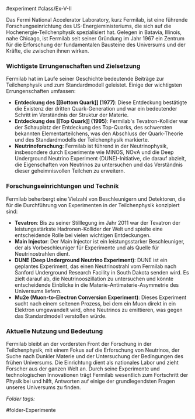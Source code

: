 #experiment #class/Ex-V-II 

Das Fermi National Accelerator Laboratory, kurz Fermilab, ist eine führende Forschungseinrichtung des US-Energieministeriums, die sich auf die Hochenergie-Teilchenphysik spezialisiert hat. Gelegen in Batavia, Illinois, nahe Chicago, ist Fermilab seit seiner Gründung im Jahr 1967 ein Zentrum für die Erforschung der fundamentalen Bausteine des Universums und der Kräfte, die zwischen ihnen wirken.

### Wichtigste Errungenschaften und Zielsetzung

Fermilab hat im Laufe seiner Geschichte bedeutende Beiträge zur Teilchenphysik und zum Standardmodell geleistet. Einige der wichtigsten Errungenschaften umfassen:

- **Entdeckung des [[Bottom Quark]] (1977)**: Diese Entdeckung bestätigte die Existenz der dritten Quark-Generation und war ein bedeutender Schritt im Verständnis der Struktur der Materie.
- **Entdeckung des [[Top Quark]] (1995)**: Fermilab's Tevatron-Kollider war der Schauplatz der Entdeckung des Top-Quarks, des schwersten bekannten Elementarteilchens, was den Abschluss der Quark-Theorie und des Standardmodells der Teilchenphysik markierte.
- **Neutrinoforschung**: Fermilab ist führend in der Neutrinophysik, insbesondere durch Experimente wie MINOS, NOνA und die Deep Underground Neutrino Experiment (DUNE)-Initiative, die darauf abzielt, die Eigenschaften von Neutrinos zu untersuchen und das Verständnis dieser geheimnisvollen Teilchen zu erweitern.

### Forschungseinrichtungen und Technik

Fermilab beherbergt eine Vielzahl von Beschleunigern und Detektoren, die für die Durchführung von Experimenten in der Teilchenphysik konzipiert sind:

- **Tevatron**: Bis zu seiner Stilllegung im Jahr 2011 war der Tevatron der leistungsstärkste Hadronen-Kollider der Welt und spielte eine entscheidende Rolle bei vielen wichtigen Entdeckungen.
- **Main Injector**: Der Main Injector ist ein leistungsstarker Beschleuniger, der als Vorbeschleuniger für Experimente und als Quelle für Neutrinostrahlen dient.
- **DUNE (Deep Underground Neutrino Experiment)**: DUNE ist ein geplantes Experiment, das einen Neutrinostrahl vom Fermilab nach Sanford Underground Research Facility in South Dakota senden wird. Es zielt darauf ab, die Neutrinooszillation zu untersuchen und könnte entscheidende Einblicke in die Materie-Antimaterie-Asymmetrie des Universums liefern.
- **Mu2e (Muon-to-Electron Conversion Experiment)**: Dieses Experiment sucht nach einem seltenen Prozess, bei dem ein Muon direkt in ein Elektron umgewandelt wird, ohne Neutrinos zu emittieren, was gegen das Standardmodell verstoßen würde.

### Aktuelle Nutzung und Bedeutung

Fermilab bleibt an der vordersten Front der Forschung in der Teilchenphysik, mit einem Fokus auf die Erforschung von Neutrinos, der Suche nach Dunkler Materie und der Untersuchung der Bedingungen des frühen Universums. Die Einrichtung dient als nationales Labor und zieht Forscher aus der ganzen Welt an. Durch seine Experimente und technologischen Innovationen trägt Fermilab wesentlich zum Fortschritt der Physik bei und hilft, Antworten auf einige der grundlegendsten Fragen unseres Universums zu finden.


 *Folder tags:*

#folder-Experimente